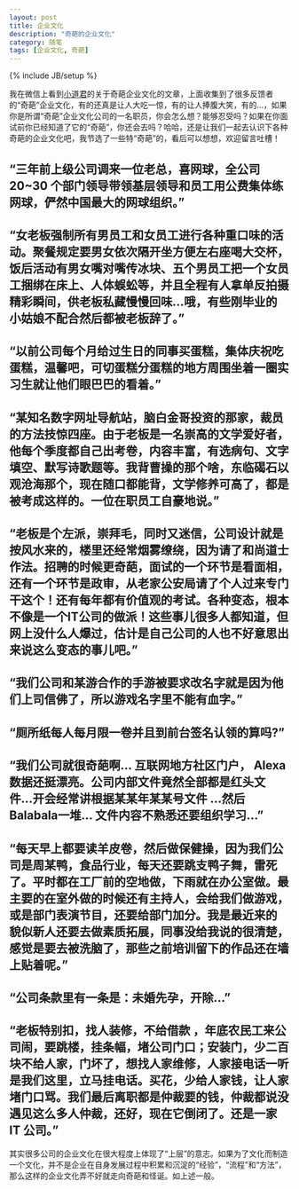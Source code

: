 ```yaml
---
layout: post
title: 企业文化
description: "奇葩的企业文化"
category: 随笔
tags: [企业文化, 奇葩]
---
```

{% include JB/setup %}

我在微信上看到[小道君](http://hutu.me)的关于奇葩企业文化的文章，上面收集到了很多反馈者的“奇葩”企业文化，有的还真是让人大吃一惊，有的让人捧腹大笑，有的...，如果你是所谓“奇葩”企业文化公司的一名职员，你会怎么想？能够忍受吗？如果在你面试前你已经知道了它的“奇葩”，你还会去吗？哈哈，还是让我们一起去认识下各种奇葩的企业文化吧，我节选了一些特“奇葩”的，看后可以想想，欢迎留言吐槽！

## **“三年前上级公司调来一位老总，喜网球，全公司 20~30 个部门领导带领基层领导和员工用公费集体练网球，俨然中国最大的网球组织。”**

## **“女老板强制所有男员工和女员工进行各种重口味的活动。聚餐规定要男女依次隔开坐方便左右座喝大交杯，饭后活动有男女嘴对嘴传冰块、五个男员工把一个女员工捆绑在床上、人体蜈蚣等，并且全程有人拿单反拍摄精彩瞬间，供老板私藏慢慢回味…哦，有些刚毕业的小姑娘不配合然后都被老板辞了。”**

## **“以前公司每个月给过生日的同事买蛋糕，集体庆祝吃蛋糕，温馨吧，可切蛋糕分蛋糕的地方周围坐着一圈实习生就让他们眼巴巴的看着。”**

## **“某知名数字网址导航站，脑白金哥投资的那家，裁员的方法技惊四座。由于老板是一名崇高的文学爱好者，他每个季度都自己出考卷，内容丰富，有选病句、文字填空、默写诗歌题等。我背曹操的那个啥，东临碣石以观沧海那个，现在随口都能背，文学修养可高了，都是被考成这样的。一位在职员工自豪地说。”**

## **“老板是个左派，崇拜毛，同时又迷信，公司设计就是按风水来的，楼里还经常烟雾缭绕，因为请了和尚道士作法。招聘的时候更奇葩，面试的一个环节是看面相，还有一个环节是政审，从老家公安局请了个人过来专门干这个！还有每年都有价值观的考试。各种变态，根本不像是一个IT公司的做派！这些事儿很多人都知道，但网上没什么人爆过，估计是自己公司的人也不好意思出来说这么变态的事儿吧。”**

## **“我们公司和某游合作的手游被要求改名字就是因为他们上司信佛了，所以游戏名字里不能有血字。”**

## **“厕所纸每人每月限一卷并且到前台签名认领的算吗?”**

## **“我们公司就很奇葩啊… 互联网地方社区门户， Alexa数据还挺漂亮。公司内部文件竟然全部都是红头文件…开会经常讲根据某某年某某号文件 …然后 Balabala一堆… 文件内容不熟悉还要组织学习…”**

## **“每天早上都要读羊皮卷，然后做保健操，因为我们公司是周某鸭，食品行业，每天还要跳支鸭子舞，雷死了。平时都在工厂前的空地做，下雨就在办公室做。最主要的在室外做的时候还有主持人，会给我们做游戏，或是部门表演节目，还要给部门加分。我是最近来的 貌似新人还要去做素质拓展，同事没给我说的很清楚，感觉是要去被洗脑了，那些之前培训留下的作品还在墙上贴着呢。”**

## **“公司条款里有一条是：未婚先孕，开除…”**

## **“老板特别扣，找人装修，不给借款 ，年底农民工来公司闹，要跳楼，挂条幅，堵公司门口；安装门，少二百块不给人家，门坏了，想找人家维修，人家接电话一听是我们这里，立马挂电话。买花，少给人家钱，让人家堵门口骂。我们最后离职都是仲裁要的钱，仲裁都说没遇见这么多人仲裁，还好，现在它倒闭了。还是一家 IT 公司。”**

其实很多公司的企业文化在很大程度上体现了“上层”的意志。如果为了文化而制造一个文化，并不是企业在自身发展过程中积累和沉淀的“经验”，“流程”和“方法”，那么这样的企业文化弄不好就走向奇葩和怪诞。如上述一般。

